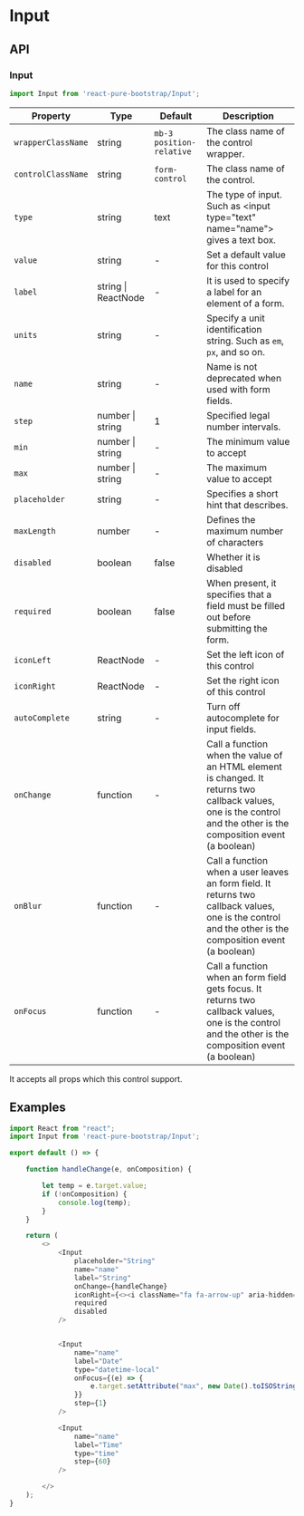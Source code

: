# Input


## API

### Input
```js
import Input from 'react-pure-bootstrap/Input';
```
| Property | Type | Default | Description |
| --- | --- | --- | --- |
| `wrapperClassName` | string | `mb-3 position-relative` | The class name of the control wrapper. |
| `controlClassName` | string | `form-control` | The class name of the control. |
| `type` | string | text | The type of input. Such as \<input type="text" name="name"\> gives a text box. |
| `value` | string | - | Set a default value for this control |
| `label` | string \| ReactNode | - | It is used to specify a label for an element of a form. |
| `units` | string | - | Specify a unit identification string. Such as `em`, `px`, and so on. |
| `name` | string | - | Name is not deprecated when used with form fields. |
| `step` | number \| string | 1 | Specified legal number intervals. |
| `min` | number \| string | - | The minimum value to accept |
| `max` | number \| string | - | The maximum value to accept |
| `placeholder` | string | - |  Specifies a short hint that describes. |
| `maxLength` | number | - | Defines the maximum number of characters |
| `disabled` | boolean | false | Whether it is disabled |
| `required` | boolean | false | When present, it specifies that a field must be filled out before submitting the form. |
| `iconLeft` | ReactNode  | - | Set the left icon of this control |
| `iconRight` | ReactNode  | - | Set the right icon of this control |
| `autoComplete` | string  | - | Turn off autocomplete for input fields. |
| `onChange` | function  | - | Call a function when the value of an HTML element is changed. It returns two callback values, one is the control and the other is the composition event (a boolean) |
| `onBlur` | function  | - | Call a function when a user leaves an form field. It returns two callback values, one is the control and the other is the composition event (a boolean) |
| `onFocus` | function  | - | Call a function when an form field gets focus. It returns two callback values, one is the control and the other is the composition event (a boolean) |


It accepts all props which this control support.

## Examples

```js
import React from "react";
import Input from 'react-pure-bootstrap/Input';

export default () => {

    function handleChange(e, onComposition) {

        let temp = e.target.value;
        if (!onComposition) {
            console.log(temp);
        }
    }

    return (
        <>
            <Input
                placeholder="String"
                name="name"
                label="String"
                onChange={handleChange}
                iconRight={<><i className="fa fa-arrow-up" aria-hidden="true"></i></>}
                required
                disabled
            />


            <Input
                name="name"
                label="Date"
                type="datetime-local"
                onFocus={(e) => {
                    e.target.setAttribute("max", new Date().toISOString().split("T")[0] + 'T00:00');
                }}
                step={1}
            /> 

            <Input
                name="name"
                label="Time"
                type="time"
                step={60}
            />

        </>
    );
}
```